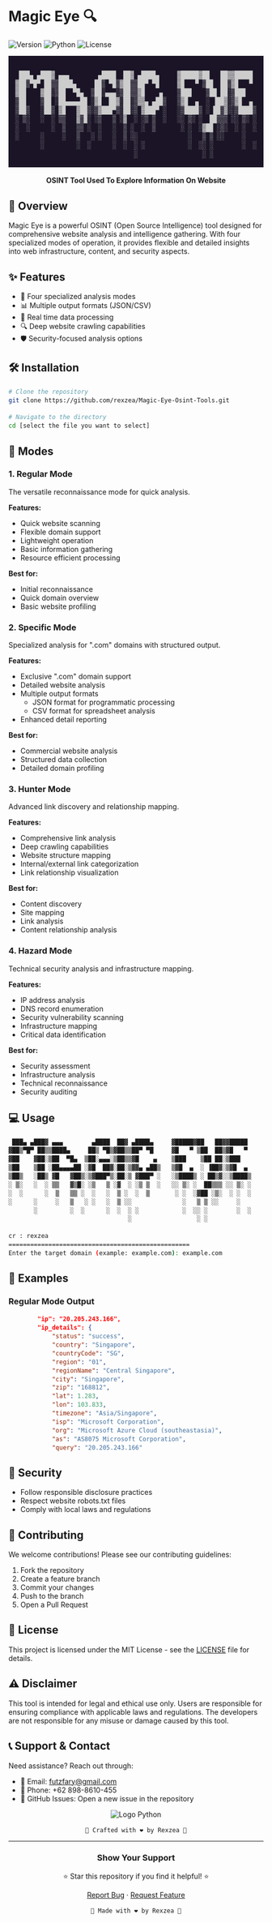 # Magic Eye 🔍
![Version](https://img.shields.io/badge/version-1.0.0-blue.svg)
![Python](https://img.shields.io/badge/python-3.6+-green.svg)
![License](https://img.shields.io/badge/license-MIT-orange.svg)

<div align="center">
  <img src="/assets/magiceye.png" alt="Magic Eye Logo">
  <p><strong>OSINT Tool Used To Explore Information On Website</strong></p>
</div>


## 🌟 Overview

Magic Eye is a powerful OSINT (Open Source Intelligence) tool designed for comprehensive website analysis and intelligence gathering. With four specialized modes of operation, it provides flexible and detailed insights into web infrastructure, content, and security aspects.

## ✨ Features

- 🚀 Four specialized analysis modes
- 📊 Multiple output formats (JSON/CSV)
- 🔄 Real time data processing
- 🔍 Deep website crawling capabilities
- 🛡️ Security-focused analysis options

## 🛠️ Installation

```bash
# Clone the repository
git clone https://github.com/rexzea/Magic-Eye-Osint-Tools.git

# Navigate to the directory
cd [select the file you want to select]

```

## 🎯 Modes

### 1. Regular Mode
The versatile reconnaissance mode for quick analysis.

**Features:**
- Quick website scanning
- Flexible domain support
- Lightweight operation
- Basic information gathering
- Resource efficient processing

**Best for:**
- Initial reconnaissance
- Quick domain overview
- Basic website profiling

### 2. Specific Mode
Specialized analysis for ".com" domains with structured output.

**Features:**
- Exclusive ".com" domain support
- Detailed website analysis
- Multiple output formats
  - JSON format for programmatic processing
  - CSV format for spreadsheet analysis
- Enhanced detail reporting

**Best for:**
- Commercial website analysis
- Structured data collection
- Detailed domain profiling

### 3. Hunter Mode
Advanced link discovery and relationship mapping.

**Features:**
- Comprehensive link analysis
- Deep crawling capabilities
- Website structure mapping
- Internal/external link categorization
- Link relationship visualization

**Best for:**
- Content discovery
- Site mapping
- Link analysis
- Content relationship analysis

### 4. Hazard Mode
Technical security analysis and infrastructure mapping.

**Features:**
- IP address analysis
- DNS record enumeration
- Security vulnerability scanning
- Infrastructure mapping
- Critical data identification

**Best for:**
- Security assessment
- Infrastructure analysis
- Technical reconnaissance
- Security auditing

## 💻 Usage

```bash
 ███▄ ▄███▓ ▄▄▄        ▄████  ██▓ ▄████▄     ▓█████▓██   ██▓▓█████ 
▓██▒▀█▀ ██▒▒████▄     ██▒ ▀█▒▓██▒▒██▀ ▀█     ▓█   ▀ ▒██  ██▒▓█   ▀ 
▓██    ▓██░▒██  ▀█▄  ▒██░▄▄▄░▒██▒▒▓█    ▄    ▒███    ▒██ ██░▒███   
▒██    ▒██ ░██▄▄▄▄██ ░▓█  ██▓░██░▒▓▓▄ ▄██▒   ▒▓█  ▄  ░ ▐██▓░▒▓█  ▄ 
▒██▒   ░██▒ ▓█   ▓██▒░▒▓███▀▒░██░▒ ▓███▀ ░   ░▒████▒ ░ ██▒▓░░▒████▒
░ ▒░   ░  ░ ▒▒   ▓▒█░ ░▒   ▒ ░▓  ░ ░▒ ▒  ░   ░░ ▒░ ░  ██▒▒▒ ░░ ▒░ ░
░  ░      ░  ▒   ▒▒ ░  ░   ░  ▒ ░  ░  ▒       ░ ░  ░▓██ ░▒░  ░ ░  ░
░      ░     ░   ▒   ░ ░   ░  ▒ ░░              ░   ▒ ▒ ░░     ░   
       ░         ░  ░      ░  ░  ░ ░            ░  ░░ ░        ░  ░
                                 ░                  ░ ░

cr : rexzea
==================================================
Enter the target domain (example: example.com): example.com
```

## 📝 Examples

### Regular Mode Output
```json
        "ip": "20.205.243.166",
        "ip_details": {
            "status": "success",
            "country": "Singapore",
            "countryCode": "SG",
            "region": "01",
            "regionName": "Central Singapore",
            "city": "Singapore",
            "zip": "168812",
            "lat": 1.283,
            "lon": 103.833,
            "timezone": "Asia/Singapore",
            "isp": "Microsoft Corporation",
            "org": "Microsoft Azure Cloud (southeastasia)",
            "as": "AS8075 Microsoft Corporation",
            "query": "20.205.243.166"
```


## 🔐 Security

- Follow responsible disclosure practices
- Respect website robots.txt files
- Comply with local laws and regulations

## 🤝 Contributing

We welcome contributions! Please see our contributing guidelines:

1. Fork the repository
2. Create a feature branch
3. Commit your changes
4. Push to the branch
5. Open a Pull Request

## 📄 License

This project is licensed under the MIT License - see the [LICENSE](LICENSE) file for details.

## ⚠️ Disclaimer

This tool is intended for legal and ethical use only. Users are responsible for ensuring compliance with applicable laws and regulations. The developers are not responsible for any misuse or damage caused by this tool.


## 📞 Support & Contact
Need assistance? Reach out through:
- 📧 Email: [futzfary@gmail.com](mailto:futzfary@gmail.com)
- 📱 Phone: +62 898-8610-455
- 💬 GitHub Issues: Open a new issue in the repository

<div align="center">

![Logo Python](https://upload.wikimedia.org/wikipedia/commons/c/c3/Python-logo-notext.svg)

```
🌟 Crafted with ❤️ by Rexzea 🌟
```
</div>

---

<div align="center">

### Show Your Support
⭐ Star this repository if you find it helpful! ⭐

[Report Bug](https://github.com/rexzea/Magic-Eye-Osint-Tools/issues) · [Request Feature](https://github.com/rexzea/Magic-Eye-Osint-Tools/issues)
```
🌟 Made with ❤️ by Rexzea 🌟
```

</div>
